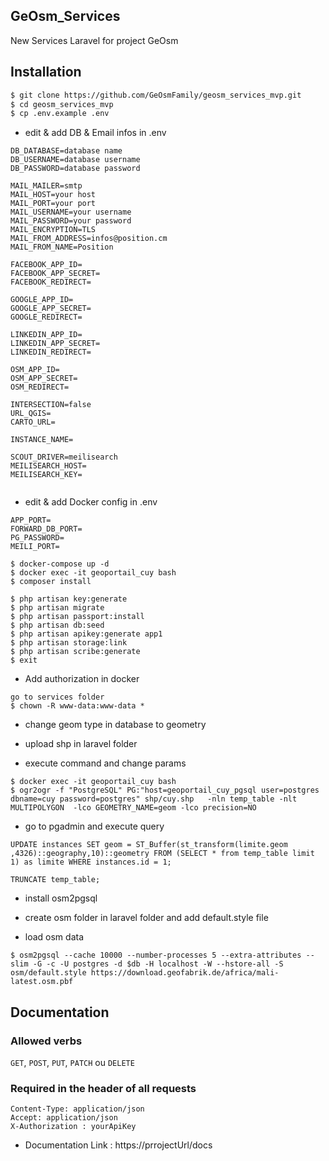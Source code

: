 ## GeOsm_Services

New Services Laravel for project GeOsm

## Installation

```sh
$ git clone https://github.com/GeOsmFamily/geosm_services_mvp.git
$ cd geosm_services_mvp
$ cp .env.example .env
```

-   edit & add DB & Email infos in .env

```
DB_DATABASE=database name
DB_USERNAME=database username
DB_PASSWORD=database password

MAIL_MAILER=smtp
MAIL_HOST=your host
MAIL_PORT=your port
MAIL_USERNAME=your username
MAIL_PASSWORD=your password
MAIL_ENCRYPTION=TLS
MAIL_FROM_ADDRESS=infos@position.cm
MAIL_FROM_NAME=Position

FACEBOOK_APP_ID=
FACEBOOK_APP_SECRET=
FACEBOOK_REDIRECT=

GOOGLE_APP_ID=
GOOGLE_APP_SECRET=
GOOGLE_REDIRECT=

LINKEDIN_APP_ID=
LINKEDIN_APP_SECRET=
LINKEDIN_REDIRECT=

OSM_APP_ID=
OSM_APP_SECRET=
OSM_REDIRECT=

INTERSECTION=false
URL_QGIS=
CARTO_URL=

INSTANCE_NAME=

SCOUT_DRIVER=meilisearch
MEILISEARCH_HOST=
MEILISEARCH_KEY=


```

-   edit & add Docker config in .env

```
APP_PORT=
FORWARD_DB_PORT=
PG_PASSWORD=
MEILI_PORT=
```

```
$ docker-compose up -d
$ docker exec -it geoportail_cuy bash
$ composer install
```

```
$ php artisan key:generate
$ php artisan migrate
$ php artisan passport:install
$ php artisan db:seed
$ php artisan apikey:generate app1
$ php artisan storage:link
$ php artisan scribe:generate
$ exit
```

-   Add authorization in docker

```
go to services folder
$ chown -R www-data:www-data *
```

-   change geom type in database to geometry

-   upload shp in laravel folder

-   execute command and change params

```
$ docker exec -it geoportail_cuy bash
$ ogr2ogr -f "PostgreSQL" PG:"host=geoportail_cuy_pgsql user=postgres dbname=cuy password=postgres" shp/cuy.shp   -nln temp_table -nlt MULTIPOLYGON  -lco GEOMETRY_NAME=geom -lco precision=NO
```

-   go to pgadmin and execute query

```
UPDATE instances SET geom = ST_Buffer(st_transform(limite.geom ,4326)::geography,10)::geometry FROM (SELECT * from temp_table limit 1) as limite WHERE instances.id = 1;

TRUNCATE temp_table;
```

-   install osm2pgsql

-   create osm folder in laravel folder and add default.style file

-   load osm data

```
$ osm2pgsql --cache 10000 --number-processes 5 --extra-attributes --slim -G -c -U postgres -d $db -H localhost -W --hstore-all -S osm/default.style https://download.geofabrik.de/africa/mali-latest.osm.pbf
```

## Documentation

### Allowed verbs

`GET`, `POST`, `PUT`, `PATCH` ou `DELETE`

### Required in the header of all requests

```
Content-Type: application/json
Accept: application/json
X-Authorization : yourApiKey
```

-   Documentation Link : https://prrojectUrl/docs

